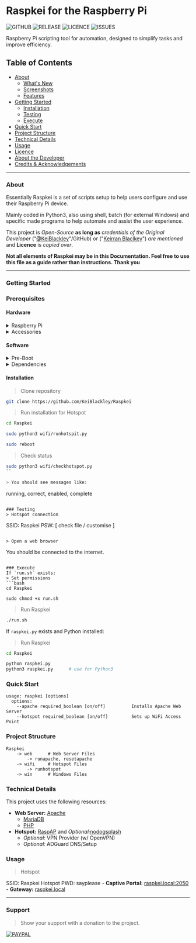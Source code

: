 # Raspkei for the Raspberry Pi
![GITHUB](https://img.shields.io/badge/GitHub-100000?style=for-the-badge&logo=github&logoColor=white)
![RELEASE](https://img.shields.io/github/v/release/KeiBlackley/Raspkei.svg) ![LICENCE](https://img.shields.io/github/license/KeiBlackley/Raspkei.svg) ![ISSUES](https://img.shields.io/github/issues/KeiBlackley/Raspkei.svg)

Raspberry Pi scripting tool for automation, designed to simplify tasks and improve efficiency.

## Table of Contents
- [About](#about)
    * [What's New](#whats-new)
    * [Screenshots](#screenshots)
    * [Features](#features)
- [Getting Started](#getting-started)
    * [Installation](#installation)
    * [Testing](#testing)
    * [Execute](#execute) 
- [Quick Start](#quick-start)
- [Project Structure](#project-structure)
- [Technical Details](#technical-details)
- [Usage](#usage)
- [Licence](#license)
- [About the Developer](#about-the-developer)
- [Credits & Acknowledgements](#credits--acknowledgements)
<hr/>

### About
Essentially Raspkei is a set of scripts setup to help users configure and use their Raspberry Pi device.

Mainly coded in Python3, also using shell, batch (for external Windows) and specific made programs to help automate and assist the user experience.

This project is *Open-Source* **as long as** *credentials of the Original Developer* ("[@KeiBlackley](https://github.com/KeiBlackley)"/GitHub) or ("[Keirran Blaclkey](https://keirranblackley.com)") *are mentioned* and **Licence** is *copied over*.

**Not all elements of Raspkei may be in this Documentation. Feel free to use this file as a guide rather than instructions. Thank you**

<hr/>

### Getting Started
### Prerequisites
#### Hardware
<details>
<summary> Raspberry Pi </summary>
A single <a href="https://www.raspberrypi.org/computers">Raspberry device</a> is required for this, the 3B+ is recommended for it's wireless options and portbut the complete project is being tested on:

- 3 x RPi 3B+ (raspkei, raspkei3, raspkei3bp)
- 1 x RPi 3B (raspkei3b)
</details>
<details>
<summary> Accessories </summary>
For The Raspkei Hotspot to work as a Wireless Access Point, you can use an Ethernet cable to be the Internet Input, otherwise for portability a USB Modem can be used. 

The one being used and tested for this project is:

- <a href="https://www.telstra.com.au/internet/mobile-broadband/prepaid/4gx-mf833v-usb" target="_blank">Telstra 4G MF833v Modem</a>

For additional portability, a battery powered UPS is used:

- <a href="https://www.amazon.com.au/dp/B08BRPLY15" taget="_blank">Waveshare UPS HAT</a>
</details>

#### Software
<details>
<summary> Pre-Boot </summary>
- <a href="https://www.raspberrypi.com/software/" target="_blank">Raspberry Pi Imager</a> [SSH Enabled / Hostname: <code>raspkei</code>]
</details>
<details>
<summary> Dependencies </summary>
If setup scripts are not run correctly, install the following:

- Webserver:
    - PHP8
    - MariaDB
    - Apache2
    - git

- Hotspot:
    - hostapd
    - dnsmasq
    - iptables
</details>

#### Installation
> Clone repository
```bash
git clone https://github.com/KeiBlackley/Raspkei
```

> Run installation for Hotspot
```bash
cd Raspkei

sudo python3 wifi/runhotspit.py

sudo reboot
```

> Check status
```bash
sudo python3 wifi/checkhotspot.py
``

> You should see messages like:
```
running, correct, enabled, complete
```

### Testing
> Hotspot connection
```
SSID: Raspkei
PSW: [ check file / customise ]
```

> Open a web browser
```
You should be connected to the internet.
```

### Execute
If `run.sh` exists:
> Set permissions
```bash
cd Raspkei

sudo chmod +x run.sh
```

> Run Raspkei
```bash
./run.sh
```

If `raspkei.py` exists and Python installed:
> Run Raspkei
```bash
cd Raspkei

python raspkei.py
python3 raspkei.py 		# use for Python3
```

### Quick Start
```
usage: raspkei [options]
  options:
    --apache required_boolean [on/off]			Installs Apache Web Server
    --hotspot required_boolean [on/off]         Sets up WiFi Access Point
```

### Project Structure
```
Raspkei
    -> web      # Web Server Files
        -> runapache, resetapache
    -> wifi     # Hotspot Files
        -> runhotspot
    -> win      # Windows Files 
```

### Technical Details
This project uses the following resources:

- **Web Server:** [Apache](https://www.apache.org/)
    - [MariaDB](https://mariadb.org/)
    - [PHP](https://www.php.net/)
- **Hotspot:** [RaspAP](https://raspap.com/) and *Optional:*[nodogsplash](https://nodogsplash.readthedocs.io/en/latest/)
	- *Optional:* VPN Provider (w/ OpenVPN)
	- *Optional:* ADGuard DNS/Setup

### Usage
> Hotspot

SSID: Raspkei Hotspot
PWD: sayplease
	- **Captive Portal:** [raspkei.local:2050](http://raspkei.local:2050)
		- **Gateway:** [raspkei.local](http://raspkei.local)
	

<hr/>

### Support
> Show your support with a donation to the project.

[![PAYPAL](https://img.shields.io/badge/PayPal-00457C?style=for-the-badge&logo=paypal&logoColor=white)](https://paypal.me/KeiBlackley)









